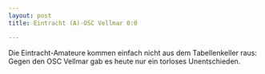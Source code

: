 ```yaml
---
layout: post
title: Eintracht (A)-OSC Vellmar 0:0

---
```


Die Eintracht-Amateure kommen einfach nicht aus dem Tabellenkeller raus: Gegen den OSC Vellmar gab es heute nur ein torloses Unentschieden.


